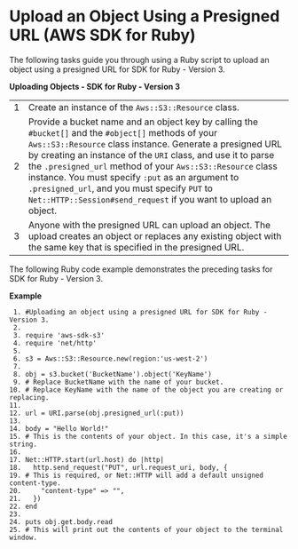 # Upload an Object Using a Presigned URL \(AWS SDK for Ruby\)<a name="UploadObjectPreSignedURLRubySDK"></a>

The following tasks guide you through using a Ruby script to upload an object using a presigned URL for SDK for Ruby \- Version 3\.


**Uploading Objects \- SDK for Ruby \- Version 3**  

|  |  | 
| --- |--- |
|  1  |  Create an instance of the `Aws::S3::Resource` class\.  | 
|  2  |  Provide a bucket name and an object key by calling the `#bucket[]` and the `#object[]` methods of your `Aws::S3::Resource` class instance\. Generate a presigned URL by creating an instance of the `URI` class, and use it to parse the `.presigned_url` method of your `Aws::S3::Resource` class instance\. You must specify `:put` as an argument to `.presigned_url`, and you must specify `PUT` to `Net::HTTP::Session#send_request` if you want to upload an object\.  | 
|  3  |  Anyone with the presigned URL can upload an object\.  The upload creates an object or replaces any existing object with the same key that is specified in the presigned URL\.  | 

The following Ruby code example demonstrates the preceding tasks for SDK for Ruby \- Version 3\.

**Example**  

```
 1. #Uploading an object using a presigned URL for SDK for Ruby - Version 3.
 2. 
 3. require 'aws-sdk-s3'
 4. require 'net/http'
 5. 
 6. s3 = Aws::S3::Resource.new(region:'us-west-2')
 7. 
 8. obj = s3.bucket('BucketName').object('KeyName')
 9. # Replace BucketName with the name of your bucket.
10. # Replace KeyName with the name of the object you are creating or replacing.
11. 
12. url = URI.parse(obj.presigned_url(:put))
13. 
14. body = "Hello World!"
15. # This is the contents of your object. In this case, it's a simple string.
16. 
17. Net::HTTP.start(url.host) do |http|
18.   http.send_request("PUT", url.request_uri, body, {
19. # This is required, or Net::HTTP will add a default unsigned content-type.
20.     "content-type" => "",
21.   })
22. end
23. 
24. puts obj.get.body.read
25. # This will print out the contents of your object to the terminal window.
```